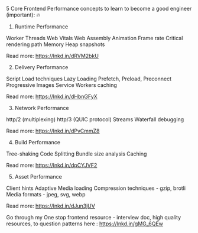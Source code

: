 5 Core Frontend Performance concepts to learn to become a good engineer (important): 🔥

1. Runtime Performance

Worker Threads
Web Vitals
Web Assembly
Animation Frame rate
Critical rendering path
Memory Heap snapshots

Read more: https://lnkd.in/dRVM2bkU

2. Delivery Performance

Script Load techniques
Lazy Loading
Prefetch, Preload, Preconnect
Progressive Images
Service Workers caching

Read more: https://lnkd.in/dHbnGFyX

3. Network Performance

http/2 (multiplexing)
http/3 (QUIC protocol)
Streams
Waterfall debugging

Read more: https://lnkd.in/dPvCmmZ8

4. Build Performance

Tree-shaking
Code Splitting
Bundle size analysis
Caching

Read more: https://lnkd.in/dpCYJVF2

5. Asset Performance

Client hints
Adaptive Media loading
Compression techniques - gzip, brotli
Media formats - jpeg, svg, webp

Read more: https://lnkd.in/dJun3jUV

Go through my One stop frontend resource - interview doc, high quality resources, to question patterns here : https://lnkd.in/gMG_6QEw

